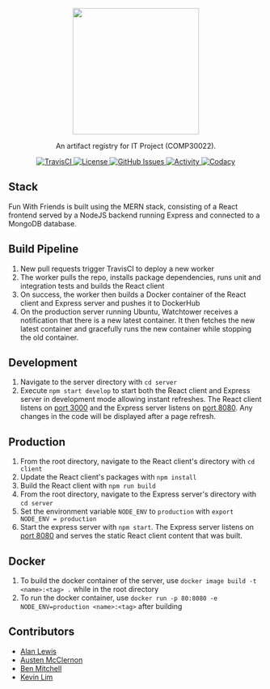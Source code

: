 <p align="center">
	<img src="https://raw.githubusercontent.com/kvoli/fun-with-friends/staging/github-banner.png" width="250">
</p>
<p align="center">An artifact registry for IT Project (COMP30022).</p>

<p align="center">
  <a href="https://travis-ci.com/kvoli/fun-with-friends">
    <img alt="TravisCI" src="https://img.shields.io/travis/com/kvoli/fun-with-friends" />
  </a>
  <a href="https://github.com/kvoli/fun-with-friends/blob/staging/LICENSE">
    <img alt="License" src="https://img.shields.io/github/license/kvoli/fun-with-friends" />
  </a>
  <a href="https://github.com/kvoli/fun-with-friends/pulls">
    <img alt="GitHub Issues" src="https://img.shields.io/github/issues-pr/kvoli/fun-with-friends" />
  </a>
  <a href="https://github.com/kvoli/fun-with-friends/commits/staging">
    <img alt="Activity" src="https://img.shields.io/github/commit-activity/m/kvoli/fun-with-friends" />
  </a>
  <a href="https://www.codacy.com/app/kvoli/fun-with-friends?utm_source=github.com&amp;utm_medium=referral&amp;utm_content=kvoli/fun-with-friends&amp;utm_campaign=Badge_Grade">
    <img alt="Codacy" src="https://api.codacy.com/project/badge/Grade/2c082bb69c6a4c6381168b46aa44b6d7" />
  </a>
</p>

## Stack
Fun With Friends is built using the MERN stack, consisting of a React frontend served by a NodeJS backend running Express and connected to a MongoDB database.

## Build Pipeline
1. New pull requests trigger TravisCI to deploy a new worker
2. The worker pulls the repo, installs package dependencies, runs unit and integration tests and builds the React client 
3. On success, the worker then builds a Docker container of the React client and Express server and pushes it to DockerHub
4. On the production server running Ubuntu, Watchtower receives a notification that there is a new latest container. It then fetches the new latest container and gracefully runs the new container while stopping the old container.

## Development
1. Navigate to the server directory with `cd server`
2. Execute `npm start develop` to start both the React client and Express server in development mode allowing instant refreshes.
The React client listens on [port 3000](http://localhost:3000) and the Express server listens on [port 8080](http://localhost:8080). Any changes in the code will be displayed after a page refresh. 

## Production
1. From the root directory, navigate to the React client's directory with `cd client`
2. Update the React client's packages with `npm install`
3. Build the React client with `npm run build`
4. From the root directory, navigate to the Express server's directory with `cd server`
5. Set the environment variable `NODE_ENV` to `production` with `export NODE_ENV = production`
6. Start the express server with `npm start`.
The Express server listens on [port 8080](http://localhost:8080) and serves the static React client content that was built.

## Docker 
1. To build the docker container of the server, use `docker image build -t <name>:<tag> .` while in the root directory
2. To run the docker container, use `docker run -p 80:8080 -e NODE_ENV=production <name>:<tag>` after building

## Contributors
- [Alan Lewis](https://github.com/alanlewis764)
- [Austen McClernon](https://github.com/kvoli)
- [Ben Mitchell](https://github.com/Dezyh)
- [Kevin Lim](https://github.com/Ambient004)

